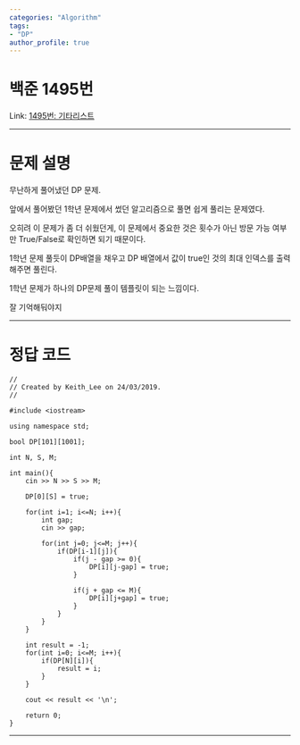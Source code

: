 ```yaml
---
categories: "Algorithm"
tags: 
- "DP"
author_profile: true
---
```

# 백준 1495번
Link: [1495번: 기타리스트][BOJLink]

[BOJLink]: https://www.acmicpc.net/problem/1495
<hr/>

# 문제 설명
무난하게 풀어냈던 DP 문제.

앞에서 풀어봤던 1학년 문제에서 썼던 알고리즘으로 풀면 쉽게 풀리는 문제였다.

오히려 이 문제가 좀 더 쉬웠던게, 이 문제에서 중요한 것은 횟수가 아닌 방문 가능 여부만 True/False로 확인하면 되기 때문이다.

1학년 문제 풀듯이 DP배열을 채우고 DP 배열에서 값이 true인 것의 최대 인덱스를 출력해주면 풀린다.

1학년 문제가 하나의 DP문제 풀이 템플릿이 되는 느낌이다.

잘 기억해둬야지
<hr/>

# 정답 코드
```
//
// Created by Keith_Lee on 24/03/2019.
//

#include <iostream>

using namespace std;

bool DP[101][1001];

int N, S, M;

int main(){
    cin >> N >> S >> M;

    DP[0][S] = true;

    for(int i=1; i<=N; i++){
        int gap;
        cin >> gap;

        for(int j=0; j<=M; j++){
            if(DP[i-1][j]){
                if(j - gap >= 0){
                    DP[i][j-gap] = true;
                }

                if(j + gap <= M){
                    DP[i][j+gap] = true;
                }
            }
        }
    }

    int result = -1;
    for(int i=0; i<=M; i++){
        if(DP[N][i]){
            result = i;
        }
    }

    cout << result << '\n';

    return 0;
}
```
<hr/>